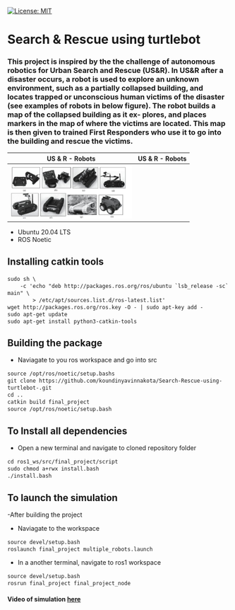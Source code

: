 [![License: MIT](https://img.shields.io/badge/License-MIT-blue.svg)](https://opensource.org/licenses/MIT)
# Search & Rescue using turtlebot

### This project is inspired by the the challenge of autonomous robotics for Urban Search and Rescue (US&R). In US&R after a disaster occurs, a robot is used to explore an unknown environment, such as a partially collapsed building, and locates trapped or unconscious human victims of the disaster (see examples of robots in below figure). The robot builds a map of the collapsed building as it ex- plores, and places markers in the map of where the victims are located. This map is then given to trained First Responders who use it to go into the building and rescue the victims.
  
US & R -  Robots             |  US & R -  Robots  | 
:-------------------------:|:-------------------------:|
<img src="/resources/Search_recue_example.png" width="275" alt="Alt text" title=""> |

- Ubuntu 20.04 LTS 
- ROS Noetic

## Installing catkin tools
```
sudo sh \
    -c 'echo "deb http://packages.ros.org/ros/ubuntu `lsb_release -sc` main" \
        > /etc/apt/sources.list.d/ros-latest.list'
wget http://packages.ros.org/ros.key -O - | sudo apt-key add -
sudo apt-get update
sudo apt-get install python3-catkin-tools

```
## Building the package
- Naviagate to you ros workspace and go into src
```
source /opt/ros/noetic/setup.bashs
git clone https://github.com/koundinyavinnakota/Search-Rescue-using-turtlebot-.git
cd ..
catkin build final_project
source /opt/ros/noetic/setup.bash
```

## To Install all dependencies 
- Open a new terminal and navigate to cloned repository folder
```
cd ros1_ws/src/final_project/script
sudo chmod a+rwx install.bash
./install.bash
```

## To launch the simulation
-After building the project
- Naviagate to the workspace
```
source devel/setup.bash
roslaunch final_project multiple_robots.launch
```
- In a another terminal, navigate to ros1 workspace
```
source devel/setup.bash
rosrun final_project final_project_node
```

#### Video of simulation [here](https://drive.google.com/file/d/1l2H_O-9uJx8seZBkI55smP-waWNU-k-K/view?usp=share_link)
